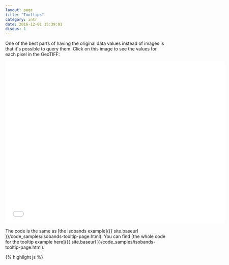 ```yaml
---
layout: page
title: "Tooltips"
category: intr
date: 2016-12-01 15:39:01
disqus: 1
---
```

One of the best parts of having the original data values instead of images is that it's possible to query them. Click on this image to see the values for each pixel in the GeoTIFF:

<iframe frameborder="no" border="0" scrolling="no" marginwidth="0" marginheight="0" width="690" height="510" src="{{ site.baseurl }}/code_samples/isobands-tooltip.html"></iframe>

The code is the same as [the isobands example]({{ site.baseurl }}/code_samples/isobands-tooltip-page.html). You can find [the whole code for the tooltip example here]({{ site.baseurl }}/code_samples/isobands-tooltip-page.html).

{% highlight js %}
<style>
#tooltip {
  position: absolute;
  top: 0;
  left: 0;
  z-index: 10;
  margin: 0;
  padding: 10px;
  width: 180px;
  height: 40px;
  color: white;
  font-family: sans-serif;
  font-size: 0.9em;
  font-weight: bold;
  text-align: center;
  background-color: rgba(0, 0, 0, 0.55);
  opacity: 0;
  pointer-events: none;
  border-radius:5px;
  transition: .2s;
}
</style>
<body>
<div id="tooltip">
{% endhighlight %}

* The tooltip *div* is styled with css
  * Note that opacity is set to 0 by default
* A *div* is added to contain the tooltip information

{% highlight js %}
canvas.on("click", function() {
  var screenCoords = d3.mouse(this);
  var coords = projection.invert(screenCoords);
  var xTiff = (coords[0] - geoTransform[0])/geoTransform[1];
  var yTiff = (coords[1] - geoTransform[3])/geoTransform[5];
  var tempValue = tempData[Math.round(yTiff)][Math.round(xTiff)];

  d3.select("#tooltip")
      .style("left", screenCoords[0] + "px")
      .style("top", screenCoords[1] + "px")
      .style("opacity", 1)
      .html("850 hPa temp: " + tempValue.toFixed(1) + " C");

});
{% endhighlight %}

* An *onClick* event is added on the canvas element
* The x, y coordinates of the canvas are get with *d3.mouse*
* *projection.invert(screenCoords)* convert from x, y in pixels to longitude-latitude
* The inverse [GeoTransform]({{ site.baseurl }}{% post_url 2016-12-30-geotransform %}) is used to get the position in the data Array
  * The position is rounded to get the nearest neighbour. An interpolation with the four nearest pixels could be used instead
* The tooltip is set to *opacity=1*, the position is the one clicked and the text is set to the selected value
